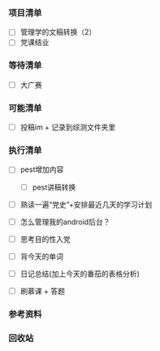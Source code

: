 ### 项目清单

- [ ] 管理学的文稿转换（2）
- [ ] 党课结业

### 等待清单

- [ ] 大广赛


### 可能清单

- [ ] 投稿im + 记录到综测文件夹里


### 执行清单


- [ ] pest增加内容


  - [ ] pest讲稿转换

- [ ] 熟读一遍“党史”+安排最近几天的学习计划

- [ ] 怎么管理我的android后台？

  

- [ ] 思考目的性入党


- [ ] 背今天的单词

- [ ] 日记总结(加上今天的番茄的表格分析)
- [ ] 刷慕课 + 答题


### 参考资料

### 回收站
